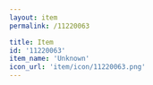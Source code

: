 ```yaml
---
layout: item
permalink: /11220063

title: Item
id: '11220063'
item_name: 'Unknown'
icon_url: 'item/icon/11220063.png'
---
```

